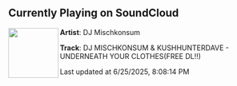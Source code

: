 ## Currently Playing on SoundCloud

[<img align="left" width="100" src="https://i1.sndcdn.com/artworks-8JY4fZyp6uyVw7te-Z9JA9w-t500x500.jpg">](https://soundcloud.com/djmischkonsum/dj-mischkonsum-kushhunterdave-underneath-your-clothes)

**Artist**: DJ Mischkonsum 

**Track**: DJ MISCHKONSUM & KUSHHUNTERDAVE - UNDERNEATH YOUR CLOTHES(FREE DL!!)

Last updated at 6/25/2025, 8:08:14 PM
